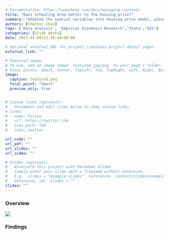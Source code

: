 ```yaml
---
# Documentation: https://wowchemy.com/docs/managing-content/
title: "Does Schooling Area matter to the housing price?"
summary: "Adopted the spatial variables into housing price model, using quantile regression to model"
authors: [Chester Chou]
tags: ['Data analysis', 'Empircal Economics Research','Stata','GIS']
categories: [Slide decks]
date: 2023-05-09T23:30:44+08:00

# Optional external URL for project (replaces project detail page).
external_link: ""

# Featured image
# To use, add an image named `featured.jpg/png` to your page's folder.
# Focal points: Smart, Center, TopLeft, Top, TopRight, Left, Right, BottomLeft, Bottom, BottomRight.
image:
  caption: featured.png
  focal_point: "Smart"
  preview_only: true


# Custom links (optional).
#   Uncomment and edit lines below to show custom links.
# links:
# - name: Follow
#   url: https://twitter.com
#   icon_pack: fab
#   icon: twitter

url_code: ""
url_pdf: ""
url_slides: ""
url_video: ""

# Slides (optional).
#   Associate this project with Markdown slides.
#   Simply enter your slide deck's filename without extension.
#   E.g. `slides = "example-slides"` references `content/slides/example-slides.md`.
#   Otherwise, set `slides = ""`.
slides: ""
---
```


### **Overview**


![](./image/p1.png)


### Findings